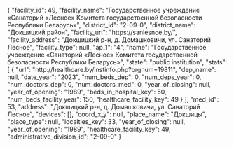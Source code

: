 {
    "facility_id": 49,
    "facility_name": "Государственное учреждение «Санаторий «Лесное» Комитета государственной безопасности Республики Беларусь»",
    "district_id": "2-09-0",
    "district_name": "Докшицкий район",
    "facility_url": "https:\/\/sanlesnoe.by\/",
    "facility_address": "Докшицкий р-н, д. Домашковичи, ул. Санаторий Лесное",
    "facility_type": null,
    "ap_1": "4",
    "name": "Государственное учреждение «Санаторий «Лесное» Комитета государственной безопасности Республики Беларусь»",
    "state": "public institution",
    "stats": [
        {
            "url": "http:\/\/healthcare.by\/instinfo.php?orgnum=19811",
            "dep_name": null,
            "date_year": "2023",
            "num_beds_dep": 0,
            "num_deps_year": 0,
            "num_doctors_dep": 0,
            "num_doctors_med": 0,
            "year_of_closing": null,
            "year_of_opening": "1989",
            "beds_in_hospital_key": 50,
            "num_beds_facility_year": 150,
            "healthcare_facility_key": 49
        }
    ],
    "med_id": 53,
    "address": "Докшицкий р-н, д. Домашковичи, ул. Санаторий Лесное",
    "devices": [],
    "coord_x_y": null,
    "place_name": "Докшицы",
    "place_type": null,
    "localties_key": 33,
    "year_of_closing": null,
    "year_of_opening": "1989",
    "healthcare_facility_key": 49,
    "administrative_division_id": "2-09-0"
}